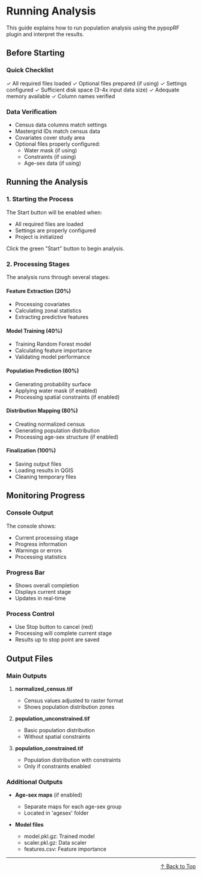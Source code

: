 # Running Analysis

This guide explains how to run population analysis using the pypopRF plugin and interpret the results.

## Before Starting

### Quick Checklist
✓ All required files loaded
✓ Optional files prepared (if using)
✓ Settings configured
✓ Sufficient disk space (3-4x input data size)
✓ Adequate memory available
✓ Column names verified

### Data Verification
- Census data columns match settings
- Mastergrid IDs match census data
- Covariates cover study area
- Optional files properly configured:
  - Water mask (if using)
  - Constraints (if using)
  - Age-sex data (if using)

## Running the Analysis

### 1. Starting the Process

The Start button will be enabled when:
- All required files are loaded
- Settings are properly configured
- Project is initialized

Click the green "Start" button to begin analysis.

### 2. Processing Stages

The analysis runs through several stages:

#### Feature Extraction (20%)
- Processing covariates
- Calculating zonal statistics
- Extracting predictive features

#### Model Training (40%)
- Training Random Forest model
- Calculating feature importance
- Validating model performance

#### Population Prediction (60%)
- Generating probability surface
- Applying water mask (if enabled)
- Processing spatial constraints (if enabled)

#### Distribution Mapping (80%)
- Creating normalized census
- Generating population distribution
- Processing age-sex structure (if enabled)

#### Finalization (100%)
- Saving output files
- Loading results in QGIS
- Cleaning temporary files

## Monitoring Progress

### Console Output
The console shows:
- Current processing stage
- Progress information
- Warnings or errors
- Processing statistics

### Progress Bar
- Shows overall completion
- Displays current stage
- Updates in real-time

### Process Control
- Use Stop button to cancel (red)
- Processing will complete current stage
- Results up to stop point are saved

## Output Files

### Main Outputs
1. **normalized_census.tif**
   - Census values adjusted to raster format
   - Shows population distribution zones

2. **population_unconstrained.tif**
   - Basic population distribution
   - Without spatial constraints

3. **population_constrained.tif**
   - Population distribution with constraints
   - Only if constraints enabled

### Additional Outputs
- **Age-sex maps** (if enabled)
  - Separate maps for each age-sex group
  - Located in 'agesex' folder

- **Model files**
  - model.pkl.gz: Trained model
  - scaler.pkl.gz: Data scaler
  - features.csv: Feature importance

---

<div align="right">
  <a href="#top">↑ Back to Top</a>
</div>